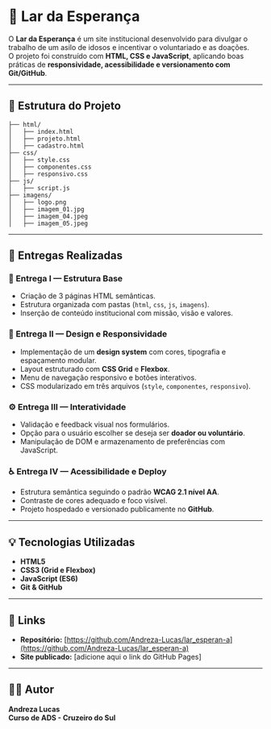 # 🏡 Lar da Esperança

O **Lar da Esperança** é um site institucional desenvolvido para divulgar o trabalho de um asilo de idosos e incentivar o voluntariado e as doações.  
O projeto foi construído com **HTML, CSS e JavaScript**, aplicando boas práticas de **responsividade, acessibilidade e versionamento com Git/GitHub**.

---

## 📁 Estrutura do Projeto
```
├── html/
│   ├── index.html
│   ├── projeto.html
│   ├── cadastro.html
├── css/
│   ├── style.css
│   ├── componentes.css
│   ├── responsivo.css
├── js/
│   ├── script.js
├── imagens/
│   ├── logo.png
│   ├── imagem_01.jpg
│   ├── imagem_04.jpeg
│   ├── imagem_05.jpeg
```

---

## 🚀 Entregas Realizadas

### 🧱 Entrega I — Estrutura Base
- Criação de 3 páginas HTML semânticas.  
- Estrutura organizada com pastas (`html`, `css`, `js`, `imagens`).  
- Inserção de conteúdo institucional com missão, visão e valores.

### 🎨 Entrega II — Design e Responsividade
- Implementação de um **design system** com cores, tipografia e espaçamento modular.  
- Layout estruturado com **CSS Grid** e **Flexbox**.  
- Menu de navegação responsivo e botões interativos.  
- CSS modularizado em três arquivos (`style`, `componentes`, `responsivo`).

### ⚙️ Entrega III — Interatividade
- Validação e feedback visual nos formulários.  
- Opção para o usuário escolher se deseja ser **doador ou voluntário**.  
- Manipulação de DOM e armazenamento de preferências com JavaScript.  

### ♿ Entrega IV — Acessibilidade e Deploy 
- Estrutura semântica seguindo o padrão **WCAG 2.1 nível AA**.  
- Contraste de cores adequado e foco visível.  
- Projeto hospedado e versionado publicamente no **GitHub**.

---

## 💡 Tecnologias Utilizadas
- **HTML5**  
- **CSS3 (Grid e Flexbox)**  
- **JavaScript (ES6)**  
- **Git & GitHub**

---

## 🔗 Links
- **Repositório:** [https://github.com/Andreza-Lucas/lar_esperan-a](https://github.com/Andreza-Lucas/lar_esperan-a)  
- **Site publicado:** [adicione aqui o link do GitHub Pages]

---

## 👩‍💻 Autor
**Andreza Lucas**  
**Curso de ADS - Cruzeiro do Sul**
